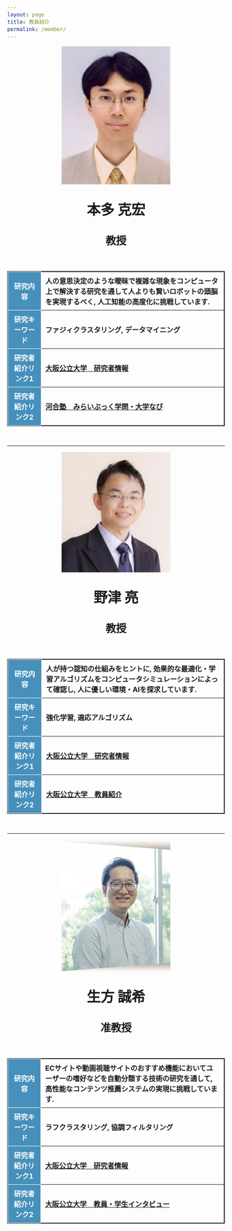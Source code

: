```yaml
---
layout: page
title: 教員紹介
permalink: /member/
---
```


<style>
    p {
        font-weight: bold;
    }

    img {
        float: left;
        margin-top: 10px;
        margin-right: 20px;
        width: 25%
    }

    table {
        border-collapse: collapse; border: solid 1px;
    }

    th {
        font-weight: bold;
        padding: 8px 10px;
        border: solid 1px;
        background-color: #4790BB;
        color: #fff;
        font-size: 16px;
    }

    td {
        font-weight: bold;
        padding: 8px 10px;
        border: solid 1px;
        font-size: 16px;
    }

    @media only screen and (max-width:1024px){
        p{
            text-align: center;
        }

        img {
            float: none;
            display: block;
            margin: 0 auto;
            width: 50%;
        }
    }
</style>

<img src="/public/img/Prof-Honda.png">

<p style="font-size: 32px">本多 克宏</p>

<p style="font-size: 24px">教授</p>
<br>

<table>
    <tr>
        <th>研究内容</th>
        <td>人の意思決定のような曖昧で複雑な現象をコンピュータ上で解決する研究を通して人よりも賢いロボットの頭脳を実現するべく, 人工知能の高度化に挑戦しています.</td>
    </tr>
    <tr>
        <th>研究キーワード</th>
        <td>ファジィクラスタリング, データマイニング</td>
    </tr>
    <tr>
        <th>研究者紹介リンク1</th>
        <td><a href="https://kyoiku-kenkyudb.omu.ac.jp/html/100001586_ja.html" target="_self">大阪公立大学　研究者情報</a></td>
    </tr>
    <tr>
        <th>研究者紹介リンク2</th>
        <td><a href="https://miraibook.jp/researcher/101" target="_self">河合塾　みらいぶっく学問・大学なび</a></td>
    </tr>
</table>
<br>

---

<img src="/public/img/Prof-Notsu.png">

<p style="font-size: 32px">野津 亮</p>

<p style="font-size: 24px">教授</p>
<br>

<table>
    <tr>
        <th>研究内容</th>
        <td>人が持つ認知の仕組みをヒントに, 効果的な最適化・学習アルゴリズムをコンピュータシミュレーションによって確認し, 人に優しい環境・AIを探求しています.</td>
    </tr>
    <tr>
        <th>研究キーワード</th>
        <td>強化学習, 適応アルゴリズム</td>
    </tr>
    <tr>
        <th>研究者紹介リンク1</th>
        <td><a href="https://kyoiku-kenkyudb.omu.ac.jp/html/100001752_ja.html" target="_self">大阪公立大学　研究者情報</a></td>
    </tr>
    <tr>
        <th>研究者紹介リンク2</th>
        <td><a href="https://www.omu.ac.jp/sss/undergraduate/psychology/faculty/" target="_self">大阪公立大学　教員紹介</a></td>
    </tr>
</table>
<br>

---

<img src="/public/img/Prof-Ubukata.png">

<p style="font-size: 32px">生方 誠希</p>

<p style="font-size: 24px">准教授</p>
<br>

<table>
    <tr>
        <th>研究内容</th>
        <td>ECサイトや動画視聴サイトのおすすめ機能においてユーザーの嗜好などを自動分類する技術の研究を通して, 高性能なコンテンツ推薦システムの実現に挑戦しています.</td>
    </tr>
    <tr>
        <th>研究キーワード</th>
        <td>ラフクラスタリング, 協調フィルタリング</td>
    </tr>
    <tr>
        <th>研究者紹介リンク1</th>
        <td><a href="https://kyoiku-kenkyudb.omu.ac.jp/html/100002338_ja.html" target="_self">大阪公立大学　研究者情報</a></td>
    </tr>
    <tr>
        <th>研究者紹介リンク2</th>
        <td><a href="https://www.omu.ac.jp/i/interview/staff_ubukata/" target="_self">大阪公立大学　教員・学生インタビュー</a></td>
    </tr>
</table>
